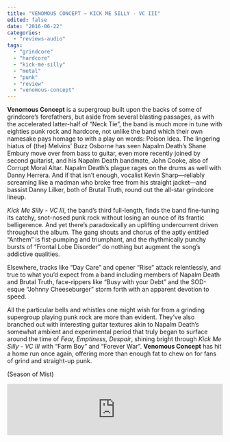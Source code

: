 ```yaml
---
title: "VENOMOUS CONCEPT – KICK ME SILLY - VC III"
edited: false
date: "2016-06-22"
categories:
  - "reviews-audio"
tags:
  - "grindcore"
  - "hardcore"
  - "kick-me-silly"
  - "metal"
  - "punk"
  - "review"
  - "venomous-concept"
---
```


**Venomous Concept** is a supergroup built upon the backs of some of grindcore’s forefathers, but aside from several blasting passages, as with the accelerated latter-half of “Neck Tie”, the band is much more in tune with eighties punk rock and hardcore, not unlike the band which their own namesake pays homage to with a play on words: Poison Idea. The lingering hiatus of (the) Melvins’ Buzz Osborne has seen Napalm Death’s Shane Embury move over from bass to guitar, even more recently joined by second guitarist, and his Napalm Death bandmate, John Cooke, also of Corrupt Moral Altar. Napalm Death’s plague rages on the drums as well with Danny Herrera. And if that isn’t enough, vocalist Kevin Sharp—reliably screaming like a madman who broke free from his straight jacket—and bassist Danny Lilker, both of Brutal Truth, round out the all-star grindcore lineup.

_Kick Me Silly - VC III_, the band’s third full-length, finds the band fine-tuning its catchy, snot-nosed punk rock without losing an ounce of its frantic belligerence. And yet there’s paradoxically an uplifting undercurrent driven throughout the album. The gang shouts and chorus of the aptly entitled “Anthem” is fist-pumping and triumphant, and the rhythmically punchy bursts of “Frontal Lobe Disorder” do nothing but augment the song’s addictive qualities.

Elsewhere, tracks like “Day Care” and opener “Rise” attack relentlessly, and true to what you’d expect from a band including members of Napalm Death and Brutal Truth, face-rippers like “Busy with your Debt” and the SOD-esque “Johnny Cheeseburger” storm forth with an apparent devotion to speed.

All the particular bells and whistles one might wish for from a grinding supergroup playing punk rock are more than evident. They’ve also branched out with interesting guitar textures akin to Napalm Death’s somewhat ambient and experimental period that truly began to surface around the time of _Fear, Emptiness, Despair_, shining bright through _Kick Me Silly - VC III_ with “Farm Boy” and “Forever War”. **Venomous Concept** has hit a home run once again, offering more than enough fat to chew on for fans of grind and straight-up punk.

(Season of Mist)

<iframe style="border: 0; width: 100%; height: 120px;" src="https://bandcamp.com/EmbeddedPlayer/album=3196830303/size=large/bgcol=ffffff/linkcol=0687f5/tracklist=false/artwork=small/transparent=true/" width="300" height="150" seamless=""><a href="http://venomousconcept.bandcamp.com/album/kick-me-silly-vc3">Kick Me Silly; VC3 by Venomous Concept</a></iframe>
